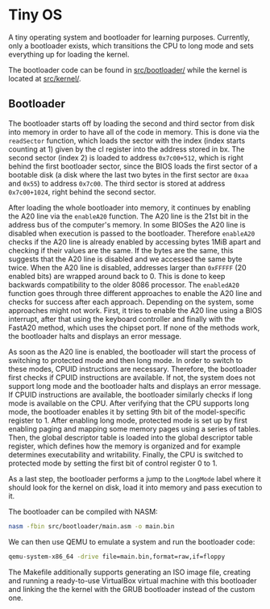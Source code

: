 # Tiny OS
A tiny operating system and bootloader for learning purposes. Currently, only a bootloader exists, which transitions the CPU to long mode and sets everything up for loading the kernel.

The bootloader code can be found in [src/bootloader/](https://github.com/PhilippThoelke/tiny-os/tree/master/src/bootloader) while the kernel is located at [src/kernel/](https://github.com/PhilippThoelke/tiny-os/tree/master/src/kernel).

## Bootloader
The bootloader starts off by loading the second and third sector from disk into memory in order to have all of the code in memory. This is done via the `readSector` function, which loads the sector with the index (index starts counting at 1) given by the cl register into the address stored in bx. The second sector (index 2) is loaded to address `0x7c00+512`, which is right behind the first bootloader sector, since the BIOS loads the first sector of a bootable disk (a disk where the last two bytes in the first sector are `0xaa` and `0x55`) to address `0x7c00`. The third sector is stored at address `0x7c00+1024`, right behind the second sector.

After loading the whole bootloader into memory, it continues by enabling the A20 line via the `enableA20` function. The A20 line is the 21st bit in the address bus of the computer's memory. In some BIOSes the A20 line is disabled when execution is passed to the bootloader. Therefore `enableA20` checks if the A20 line is already enabled by accessing bytes 1MiB apart and checking if their values are the same. If the bytes are the same, this suggests that the A20 line is disabled and we accessed the same byte twice. When the A20 line is disabled, addresses larger than `0xFFFFF` (20 enabled bits) are wrapped around back to 0. This is done to keep backwards compatibility to the older 8086 processor. The `enabledA20` function goes through three different approaches to enable the A20 line and checks for success after each approach. Depending on the system, some approaches might not work. First, it tries to enable the A20 line using a BIOS interrupt, after that using the keyboard controller and finally with the FastA20 method, which uses the chipset port. If none of the methods work, the bootloader halts and displays an error message.

As soon as the A20 line is enabled, the bootloader will start the process of switching to protected mode and then long mode. In order to switch to these modes, CPUID instructions are necessary. Therefore, the bootloader first checks if CPUID instructions are available. If not, the system does not support long mode and the bootloader halts and displays an error message. If CPUID instructions are available, the bootloader similarly checks if long mode is available on the CPU. After verifying that the CPU supports long mode, the bootloader enables it by setting 9th bit of the model-specific register to 1. After enabling long mode, protected mode is set up by first enabling paging and mapping some memory pages using a series of tables. Then, the global descriptor table is loaded into the global descriptor table register, which defines how the memory is organized and for example determines executability and writability. Finally, the CPU is switched to protected mode by setting the first bit of control register 0 to 1.

As a last step, the bootloader performs a jump to the `LongMode` label where it should look for the kernel on disk, load it into memory and pass execution to it.

The bootloader can be compiled with NASM:
```bash
nasm -fbin src/bootloader/main.asm -o main.bin
```
We can then use QEMU to emulate a system and run the bootloader code:
```bash
qemu-system-x86_64 -drive file=main.bin,format=raw,if=floppy
```
The Makefile additionally supports generating an ISO image file, creating and running a ready-to-use VirtualBox virtual machine with this bootloader and linking the the kernel with the GRUB bootloader instead of the custom one.

